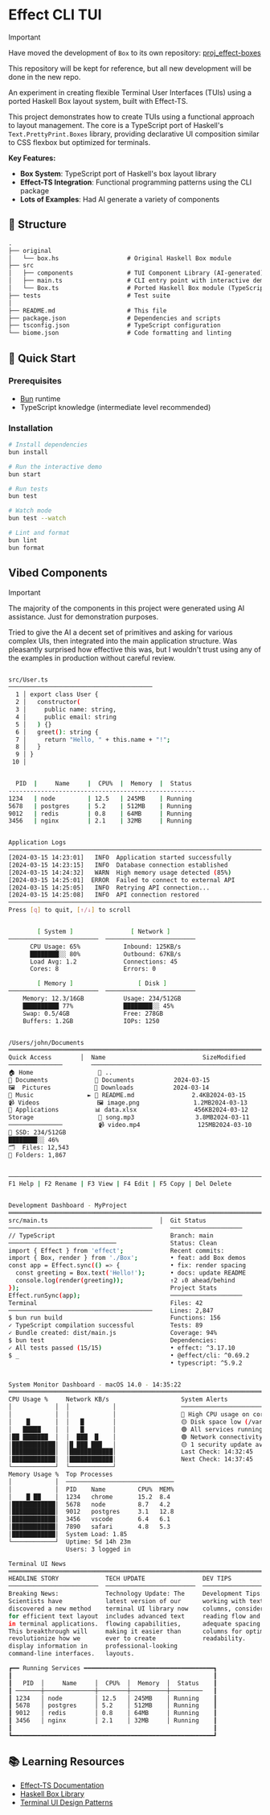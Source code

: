 # Effect CLI TUI

> [!IMPORTANT]
>
> Have moved the development of `Box` to its own repository:
> [proj_effect-boxes](https://github.com/lloydrichards/proj_effect-boxes)
>
> This repository will be kept for reference, but all new development will be
> done in the new repo.

An experiment in creating flexible Terminal User Interfaces (TUIs) using a
ported Haskell Box layout system, built with Effect-TS.

This project demonstrates how to create TUIs using a functional approach to
layout management. The core is a TypeScript port of Haskell's
`Text.PrettyPrint.Boxes` library, providing declarative UI composition similar
to CSS flexbox but optimized for terminals.

**Key Features:**

- **Box System**: TypeScript port of Haskell's box layout library
- **Effect-TS Integration**: Functional programming patterns using the CLI
  package
- **Lots of Examples**: Had AI generate a variety of components

## 📁 Structure

```txt
.
├── original
│   └── box.hs                   # Original Haskell Box module
├── src
│   ├── components               # TUI Component Library (AI-generated)
│   ├── main.ts                  # CLI entry point with interactive demo
│   └── Box.ts                   # Ported Haskell Box module (TypeScript)
├── tests                        # Test suite
│
├── README.md                    # This file
├── package.json                 # Dependencies and scripts
├── tsconfig.json                # TypeScript configuration
└── biome.json                   # Code formatting and linting
```

## 🚀 Quick Start

### Prerequisites

- [Bun](https://bun.sh) runtime
- TypeScript knowledge (intermediate level recommended)

### Installation

```bash
# Install dependencies
bun install

# Run the interactive demo
bun start

# Run tests
bun test

# Watch mode
bun test --watch

# Lint and format
bun lint
bun format
```

## Vibed Components

> [!IMPORTANT]
>
> The majority of the components in this project were generated using AI
> assistance. Just for demonstration purposes.
>
> Tried to give the AI a decent set of primitives and asking for various complex
> UIs, then integrated into the main application structure. Was pleasantly
> surprised how effective this was, but I wouldn't trust using any of the
> examples in production without careful review.

```sh

src/User.ts
────────────────────────────────────────
  1 │ export class User {
  2 │   constructor(
  3 │     public name: string,
  4 │     public email: string
  5 │   ) {}
  6 │   greet(): string {
  7 │     return "Hello, " + this.name + "!";
  8 │   }
  9 │ }
 10 │

```

```sh

  PID  |     Name     |  CPU%  |  Memory  |  Status
----------------------------------------------------
1234   | node         | 12.5   | 245MB    | Running
5678   | postgres     | 5.2    | 512MB    | Running
9012   | redis        | 0.8    | 64MB     | Running
3456   | nginx        | 2.1    | 32MB     | Running

```

```sh

Application Logs
────────────────────────────────────────────────────────────────────────────────
[2024-03-15 14:23:01]   INFO  Application started successfully
[2024-03-15 14:23:15]   INFO  Database connection established
[2024-03-15 14:24:32]   WARN  High memory usage detected (85%)
[2024-03-15 14:25:01]  ERROR  Failed to connect to external API
[2024-03-15 14:25:05]   INFO  Retrying API connection...
[2024-03-15 14:25:08]   INFO  API connection restored
────────────────────────────────────────────────────────────────────────────────
Press [q] to quit, [↑/↓] to scroll

```

```sh

        [ System ]                [ Network ]
─────────────────────────  ─────────────────────────
      CPU Usage: 65%            Inbound: 125KB/s
      ████████░░ 80%            Outbound: 67KB/s
      Load Avg: 1.2             Connections: 45
      Cores: 8                  Errors: 0

        [ Memory ]                  [ Disk ]
─────────────────────────  ─────────────────────────
    Memory: 12.3/16GB           Usage: 234/512GB
    ██████████ 77%              ████████░░ 45%
    Swap: 0.5/4GB               Free: 278GB
    Buffers: 1.2GB              IOPs: 1250

```

```sh

/Users/john/Documents
════════════════════════════════════════════════════════════════════════════════
Quick Access        │  Name                           SizeModified
───────────────        ──────────────────────────────────────────────────
🏠 Home                  📁 ..
📄 Documents             📁 Documents           2024-03-15
🖼️  Pictures            📁 Downloads           2024-03-14
🎵 Music               ► 📄 README.md                2.4KB2024-03-15
📹 Videos                🖼️ image.png               1.2MB2024-03-13
📱 Applications          📊 data.xlsx                456KB2024-03-12
Storage                  🎵 song.mp3                 3.8MB2024-03-11
───────────────          📹 video.mp4                125MB2024-03-10
💾 SSD: 234/512GB
████████░░ 46%
🗂️  Files: 12,543
📁 Folders: 1,867


────────────────────────────────────────────────────────────────────────────────
F1 Help | F2 Rename | F3 View | F4 Edit | F5 Copy | Del Delete

```

```sh

Development Dashboard - MyProject
════════════════════════════════════════════════════════════════════════════════════════════════════
src/main.ts                               │  Git Status
────────────────────────────────────────     ────────────────────
// TypeScript                                Branch: main
──────────────────────────────               Status: Clean
import { Effect } from 'effect';             Recent commits:
import { Box, render } from './Box';         • feat: add Box demos
const app = Effect.sync(() => {              • fix: render spacing
  const greeting = Box.text('Hello!');       • docs: update README
  console.log(render(greeting));             ↑2 ↓0 ahead/behind
});                                          Project Stats
Effect.runSync(app);                         ────────────────────
Terminal                                     Files: 42
────────────────────────────────────────     Lines: 2,847
$ bun run build                              Functions: 156
✓ TypeScript compilation successful          Tests: 89
✓ Bundle created: dist/main.js               Coverage: 94%
$ bun test                                   Dependencies:
✓ All tests passed (15/15)                   • effect: ^3.17.10
$ _                                          • @effect/cli: ^0.69.2
                                             • typescript: ^5.9.2

```

```sh

System Monitor Dashboard - macOS 14.0 - 14:35:22
════════════════════════════════════════════════════════════════════════════════════════════════════════════════════════
CPU Usage %     Network KB/s                    System Alerts
│            │  │            │                  ─────────────────────────
│            │  │            │                  🔴 High CPU usage on core 4
│    █       │  │   █        │                  🟡 Disk space low (/var 85%)
│   █████    │  │   █        │                  🟢 All services running
│██ ███████  │  │  ███  █    │                  🟢 Network connectivity OK
│████████████│  │█ ███ ███   │                  🟡 1 security update available
│████████████│  │████████████│                  Last Check: 14:32:45
│████████████│  │████████████│                  Next Check: 14:37:45
└────────────┘  └────────────┘
Memory Usage %  Top Processes
│            │  ──────────────────────────────
│            │  PID    Name         CPU%  MEM%
│    █ ██    │  1234   chrome       15.2  8.4
│████████████│  5678   node         8.7   4.2
│████████████│  9012   postgres     3.1   12.8
│████████████│  3456   vscode       6.4   6.1
│████████████│  7890   safari       4.8   5.3
│████████████│  System Load: 1.85
└────────────┘  Uptime: 5d 14h 23m
                Users: 3 logged in
```

```sh
Terminal UI News
════════════════════════════════════════════════════════════════════════════════
HEADLINE STORY             TECH UPDATE                DEV TIPS
─────────────────────────  ─────────────────────────  ─────────────────────────
Breaking News:             Technology Update: The     Development Tips: When
Scientists have            latest version of our      working with text
discovered a new method    terminal UI library now    columns, consider the
for efficient text layout  includes advanced text     reading flow and ensure
in terminal applications.  flowing capabilities,      adequate spacing between
This breakthrough will     making it easier than      columns for optimal
revolutionize how we       ever to create             readability.
display information in     professional-looking
command-line interfaces.   layouts.
```

```sh
┏━━ Running Services ━━━━━━━━━━━━━━━━━━━━━━━━━━━━━━━━━━━━┓
┃                                                        ┃
┃   PID  │     Name     │  CPU%  │  Memory  │  Status    ┃
┃ ───────┼──────────────┼────────┼──────────┼─────────   ┃
┃ 1234   │ node         │ 12.5   │ 245MB    │ Running    ┃
┃ 5678   │ postgres     │ 5.2    │ 512MB    │ Running    ┃
┃ 9012   │ redis        │ 0.8    │ 64MB     │ Running    ┃
┃ 3456   │ nginx        │ 2.1    │ 32MB     │ Running    ┃
┃                                                        ┃
┗━━━━━━━━━━━━━━━━━━━━━━━━━━━━━━━━━━━━━━━━━━━━━━━━━━━━━━━━┛
```

## 📚 Learning Resources

- [Effect-TS Documentation](https://www.effect.website/)
- [Haskell Box Library](https://hackage.haskell.org/package/boxes)
- [Terminal UI Design Patterns](https://en.wikipedia.org/wiki/Text-based_user_interface)
